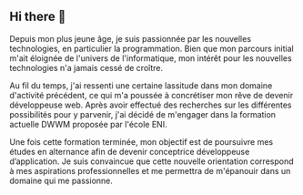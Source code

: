## Hi there 👋

Depuis mon plus jeune âge, je suis passionnée par les nouvelles technologies, en particulier la programmation. Bien que mon parcours initial m'ait éloignée de l'univers de l'informatique, mon intérêt pour les nouvelles technologies n'a jamais cessé de croître.

Au fil du temps, j'ai ressenti une certaine lassitude dans mon domaine d'activité précédent, ce qui m'a poussée à concrétiser mon rêve de devenir développeuse web. Après avoir effectué des recherches sur les différentes possibilités pour y parvenir, j'ai décidé de m'engager dans la formation actuelle DWWM proposée par l'école ENI.

Une fois cette formation terminée, mon objectif est de poursuivre mes études en alternance afin de devenir conceptrice développeuse d’application. Je suis convaincue que cette nouvelle orientation correspond à mes aspirations professionnelles et me permettra de m'épanouir dans un domaine qui me passionne.



